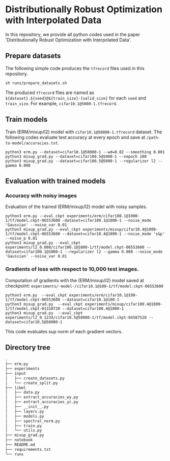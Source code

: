 
# Distributionally Robust Optimization with Interpolated Data
In this repository, we provide all python codes used in the paper 'Distributionally Robust Optimization with Interpolated Data'.

## Prepare datasets
The following simple code produces the `tfrecord` files used in this repository.
```
sh runs/prepare_datasets.sh
```
The produced `tfrecord` files are named as `${dataset}.${seed}@${train_size}-{valid_size}` for each `seed` and `train_size`. For example, `cifar10.1@5000-1.tfrecord`.

## Train models
Train (ERM/mixup/l2) model with `cifar10.1@50000-1.tfrecord` dataset. The following codes evaluate test accuracy at every epoch and save at `/path-to-model/accuracies.txt`. 
```
python3 erm.py --dataset=cifar10.1@50000-1 --wd=0.02 --smoothing 0.001
python3 mixup_grad.py --dataset=cifar100.5@5000-1 --nepoch 100
python3 mixup_grad.py --dataset=cifar100.5@5000-1 --regularizer l2 --gamma 0.008
```

<!---This code creates `./experiments/erm/cifar10.1@50000-1/tf, args` directory and save model checkpoints and arguments. In addition, this code also saves train, validation and test accuracy on each epochs at `./experiments/erm/cifar10.1@50000-1/accuracies.txt`--->
<!---This code creates `./experiments/mixup/cifar100.1@5000-1/tf, args` directory and save model checkpoints and arguments. In addition, this code also saves train, validation and test accuracy on each epochs at `./experiments/mixup/cifar100.1@5000-1/accuracies.txt`--->
<!---This code creates `./experiments/l2_0.1234/cifar100.1@5000-1/tf, args` directory and save model checkpoints and arguments. In addition, this code also saves train, validation and test accuracy on each epochs at `./experiments/l2_0.1234/cifar100.1@5000-1/accuracies.txt`--->

## Evaluation with trained models
### Accuracy with noisy images

Evaluation of the trained (ERM/mixup/l2) model with noisy samples. 
```
python3 erm.py --eval_ckpt experiments/erm/cifar100.1@1000-1/tf/model.ckpt-06553600 -dataset=cifar100.1@1000-1 --noise_mode 'Gaussian' --noise_var 0.01
python3 mixup_grad.py --eval_ckpt experiments/mixup/cifar10.4@1000-1/tf/model.ckpt-06553600 --dataset=cifar10.4@1000-1 --noise_mode 's&p' --noise_p 0.01
python3 mixup_grad.py --eval_ckpt experiments/l2_0.008/cifar100.1@1000-1/tf/model.ckpt-06553600 --dataset=cifar100.1@1000-1 --regularizer l2 --gamma 0.008 --noise_mode 'Gaussian' --noise_var 0.01
```
<!---This code evaluates accuracy using train, valid and test images affected by Gaussian noise with sigma=0.01, and save at `./experiments/erm/cifar100.1@1000-1/noise.txt`--->


### Gradients of loss with respect to 10,000 test images.
Computation of gradients with the (ERM/mixup/l2) model saved at checkpoint: `experiments/-model-/cifar10.1@100-1/tf/model.ckpt-06553600`
```
python3 erm.py  --eval_ckpt experiments/erm/cifar10.1@100-1/tf/model.ckpt-06553600 --dataset=cifar10.1@100-1
python3 mixup_grad.py  --eval_ckpt experiments/mixup/cifar100.4@1000-1/tf/model.ckpt-01310720 --dataset=cifar100.4@1000-1
python3 mixup_grad.py  --eval_ckpt experiments/l2_0.1234/cifar10.5@50000-1/tf/model.ckpt-04587520 --dataset=cifar10.5@50000-1
```
This code evaluates sup norm of each gradient vectors.

<!---
Example 2. Evaluation with the mixup model saved at checkpoint: `experiments/mixup/cifar100.4@1000-1/tf/model.ckpt-01310720`
```
CUDA_VISIBLE_DEVICES=0 python3 mixup_grad.py  --eval_ckpt experiments/mixup/cifar100.4@1000-1/tf/model.ckpt-01310720 --dataset=cifar100.4@1000-1
```
This code evaluates sup norm of each gradient vectors and save at `./experiments/mixup/cifar100.4@1000-1/gradients-01310720.txt`

Example 3. Evaluation with the l2 (gamma=0.1234) model saved at checkpoint: `experiments/l2_0.1234/cifar10.5@50000-1/tf/model.ckpt-04587520`
```
CUDA_VISIBLE_DEVICES=0 python3 mixup_grad.py  --eval_ckpt experiments/l2_0.1234/cifar10.5@50000-1/tf/model.ckpt-04587520 --dataset=cifar10.5@50000-1
```
This code evaluates sup norm of each gradient vectors and save at `./experiments/l2_0.1234/cifar10.5@50000-1/gradients-04587520.txt`
--->

## Directory tree

```bash
.
├── erm.py
├── experiments
├── input
│   ├── create_datasets.py
│   └── create_split.py
├── libml
│   ├── data.py
│   ├── extract_accuracies_wy.py
│   ├── extract_accuracies_yc.py
│   ├── __init__.py
│   ├── layers.py
│   ├── models.py
│   ├── spectral_norm.py
│   ├── train.py
│   └── utils.py
├── mixup_grad.py
├── notebook
├── README.md
├── requirements.txt
└── runs
```
